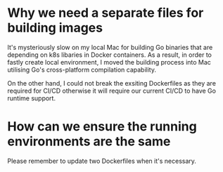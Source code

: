 # Why we need a separate files for building images

It's mysteriously slow on my local Mac for building Go binaries that are depending on k8s libaries in Docker containers. As a result, in order to fastly create local environment, I moved the building process into Mac utilising Go's cross-platform compilation capability.

On the other hand, I could not break the exsiting Dockerfiles as they are required for CI/CD otherwise it will require our current CI/CD to have Go runtime support.

# How can we ensure the running environments are the same

Please remember to update two Dockerfiles when it's necessary.